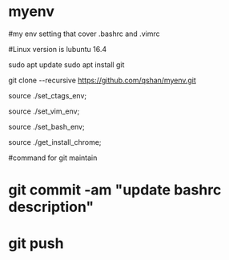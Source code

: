 # myenv
#my env setting that cover .bashrc and .vimrc

#Linux version is lubuntu 16.4

sudo apt update
sudo apt install git

git clone --recursive https://github.com/qshan/myenv.git

source ./set_ctags_env;

source ./set_vim_env;

source ./set_bash_env;

source ./get_install_chrome;

#command for git maintain
# git commit -am "update bashrc description"
# git push

